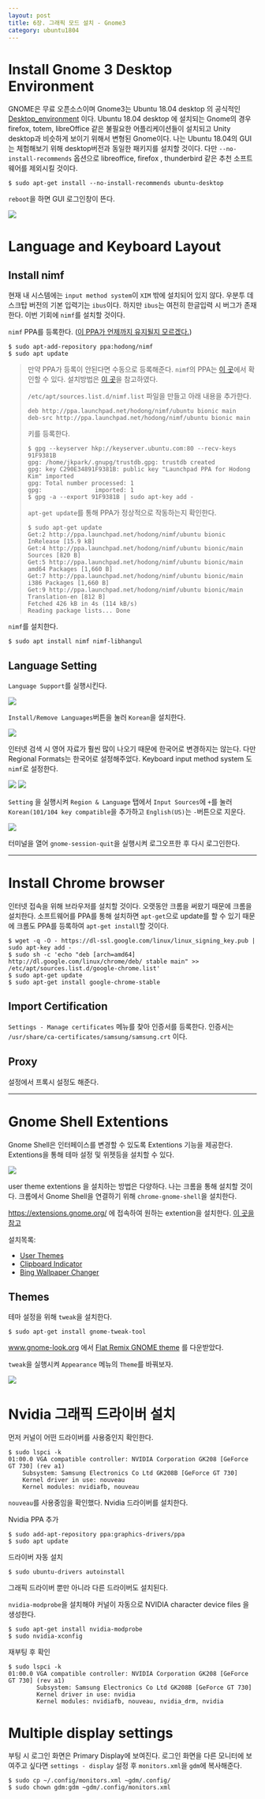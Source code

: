 ```yaml
---
layout: post
title: 6장. 그래픽 모드 설치 - Gnome3
category: ubuntu1804
---
```


# Install Gnome 3 Desktop Environment

GNOME은 무료 오픈소스이며 Gnome3는 Ubuntu 18.04 desktop 의 공식적인 [Desktop_environment](https://en.wikipedia.org/wiki/Desktop_environment) 이다. Ubuntu 18.04 desktop 에 설치되는 Gnome의 경우 firefox, totem, libreOffice 같은 불필요한 어플리케이션들이 설치되고 Unity desktop과 비슷하게 보이기 위해서 변형된 Gnome이다. 나는 Ubuntu 18.04의 GUI는 체험해보기 위해 desktop버전과 동일한 패키지를 설치할 것이다. 다만 `--no-install-recommends` 옵션으로 libreoffice, firefox , thunderbird 같은 추천 소프트웨어를 제외시킬 것이다.

```
$ sudo apt-get install --no-install-recommends ubuntu-desktop
```

`reboot`을 하면 GUI 로그인창이 뜬다.

![](/images/posts/install-ubuntu1804/ubuntu_login_screen.png)

# Language and Keyboard Layout

## Install nimf
현재 내 시스템에는 `input method system`이 `XIM` 밖에 설치되어 있지 않다. 우분투 데스크탑 버전의 기본 입력기는 `ibus`이다. 하지만 `ibus`는 여전히 한글입력 시 버그가 존재한다. 이번 기회에 `nimf`를 설치할 것이다.

`nimf` PPA를 등록한다. ([이 PPA가 언제까지 유지될지 모르겠다.](https://cogniti-works.blogspot.com/2018/07/nimf-14.html))

```
$ sudo apt-add-repository ppa:hodong/nimf
$ sudo apt update
```

>만약 PPA가 등록이 안된다면 수동으로 등록해준다. `nimf`의 PPA는 [이 곳](https://launchpad.net/~hodong/+archive/ubuntu/nimf)에서 확인할 수 있다. 설치방법은 [이 곳](https://help.launchpad.net/Packaging/PPA/InstallingSoftware)을 참고하였다.
>
>`/etc/apt/sources.list.d/nimf.list` 파일을 만들고 아래 내용을 추가한다.
>
>```
>deb http://ppa.launchpad.net/hodong/nimf/ubuntu bionic main
>deb-src http://ppa.launchpad.net/hodong/nimf/ubuntu bionic main
>```
>
>키를 등록한다.
>
>```
>$ gpg --keyserver hkp://keyserver.ubuntu.com:80 --recv-keys 91F9381B
>gpg: /home/jkpark/.gnupg/trustdb.gpg: trustdb created
>gpg: key C290E34891F9381B: public key "Launchpad PPA for Hodong Kim" imported
>gpg: Total number processed: 1
>gpg:               imported: 1
>$ gpg -a --export 91F9381B | sudo apt-key add -
>```
>
>`apt-get update`를 통해 PPA가 정상적으로 작동하는지 확인한다.
>
>```
>$ sudo apt-get update
>Get:2 http://ppa.launchpad.net/hodong/nimf/ubuntu bionic InRelease [15.9 kB]
>Get:4 http://ppa.launchpad.net/hodong/nimf/ubuntu bionic/main Sources [820 B]
>Get:5 http://ppa.launchpad.net/hodong/nimf/ubuntu bionic/main amd64 Packages [1,660 B]
>Get:7 http://ppa.launchpad.net/hodong/nimf/ubuntu bionic/main i386 Packages [1,660 B]
>Get:9 http://ppa.launchpad.net/hodong/nimf/ubuntu bionic/main Translation-en [812 B]
>Fetched 426 kB in 4s (114 kB/s)
>Reading package lists... Done
>```

`nimf`를 설치한다.

```
$ sudo apt install nimf nimf-libhangul
```

## Language Setting

`Language Support`를 실행시킨다.

![](/images/posts/install-ubuntu1804/language01.png)

`Install/Remove Languages`버튼을 눌러 `Korean`을 설치한다.

![](/images/posts/install-ubuntu1804/language02.png)

인터넷 검색 시 영어 자료가 훨씬 많이 나오기 때문에 한국어로 변경하지는 않는다.
다만 Regional Formats는 한국어로 설정해주었다. Keyboard input method system 도 `nimf`로 설정한다.

![](/images/posts/install-ubuntu1804/language03.png)
![](/images/posts/install-ubuntu1804/language04.png)

`Setting` 을 실행시켜 `Region & Language` 탭에서 `Input Sources`에 `+`를 눌러 `Korean(101/104 key compatible`을 추가하고 `English(US)`는 `-`버튼으로 지운다.

![](/images/posts/install-ubuntu1804/language05.png)

터미널을 열어 `gnome-session-quit`을 실행시켜 로그오프한 후 다시 로그인한다.

- - -
# Install Chrome browser

인터넷 접속을 위해 브라우저를 설치할 것이다. 오랫동안 크롬을 써왔기 때문에 크롬을 설치한다. 소프트웨어를 PPA를 통해 설치하면 `apt-get`으로 update를 할 수 있기 때문에 크롬도 PPA를 등록하여 `apt-get install`할 것이다.

```
$ wget -q -O - https://dl-ssl.google.com/linux/linux_signing_key.pub | sudo apt-key add -
$ sudo sh -c 'echo "deb [arch=amd64] http://dl.google.com/linux/chrome/deb/ stable main" >> /etc/apt/sources.list.d/google-chrome.list'
$ sudo apt-get update
$ sudo apt-get install google-chrome-stable
```

## Import Certification

`Settings - Manage certificates` 메뉴를 찾아 인증서를 등록한다. 인증서는 `/usr/share/ca-certificates/samsung/samsung.crt` 이다.

## Proxy

설정에서 프록시 설정도 해준다.
- - -

# Gnome Shell Extentions

Gnome Shell은 인터페이스를 변경할 수 있도록 Extentions 기능을 제공한다. Extentions을 통해 테마 설정 및 위젯등을 설치할 수 있다. 

![](/images/posts/install-ubuntu1804/gnome-result.png)

user theme extentions 을 설치하는 방법은 다양하다. 나는 크롬을 통해 설치할 것이다. 크롬에서 Gnome Shell을 연결하기 위해 `chrome-gnome-shell`을 설치한다.

https://extensions.gnome.org/ 에 접속하여 원하는 extention을 설치한다.
[이 곳을 참고](http://ubuntuhandbook.org/index.php/2017/05/enable-shell-theme-in-gnome-tweak-tool-in-ubuntu/)

설치목록:
- [User Themes](https://extensions.gnome.org/extension/19/user-themes/)
- [Clipboard Indicator](https://extensions.gnome.org/extension/779/clipboard-indicator/)
- [Bing Wallpaper Changer](https://extensions.gnome.org/extension/1262/bing-wallpaper-changer/)



## Themes
테마 설정을 위해 `tweak`을 설치한다.

```
$ sudo apt-get install gnome-tweak-tool
```

www.gnome-look.org 에서 [Flat Remix GNOME theme](https://www.gnome-look.org/p/1013030/) 를 다운받았다.

`tweak`을 실행시켜 `Appearance` 메뉴의 `Theme`를 바꿔보자.

![](/images/posts/install-ubuntu1804/gnome-theme.png)

# Nvidia 그래픽 드라이버 설치

먼저 커널이 어떤 드라이버를 사용중인지 확인한다.

```
$ sudo lspci -k
01:00.0 VGA compatible controller: NVIDIA Corporation GK208 [GeForce GT 730] (rev a1)
	Subsystem: Samsung Electronics Co Ltd GK208B [GeForce GT 730]
	Kernel driver in use: nouveau
	Kernel modules: nvidiafb, nouveau
```

`nouveau`를 사용중임을 확인했다. Nvidia 드라이버를 설치한다.

Nvidia PPA 추가

```
$ sudo add-apt-repository ppa:graphics-drivers/ppa
$ sudo apt update
```

드라이버 자동 설치

```
$ sudo ubuntu-drivers autoinstall
```

그래픽 드라이버 뿐만 아니라 다른 드라이버도 설치된다.

`nvidia-modprobe`을 설치해야 커널이 자동으로 NVIDIA character device files 을 생성한다.

```
$ sudo apt-get install nvidia-modprobe
$ sudo nvidia-xconfig
```

재부팅 후 확인

```
$ sudo lspci -k
01:00.0 VGA compatible controller: NVIDIA Corporation GK208 [GeForce GT 730] (rev a1)
        Subsystem: Samsung Electronics Co Ltd GK208B [GeForce GT 730]
        Kernel driver in use: nvidia
        Kernel modules: nvidiafb, nouveau, nvidia_drm, nvidia
```

# Multiple display settings

부팅 시 로그인 화면은 Primary Display에 보여진다. 로그인 화면을 다른 모니터에 보여주고 싶다면 `settings - display` 설정 후 `monitors.xml`을 `gdm`에 복사해준다.

```
$ sudo cp ~/.config/monitors.xml ~gdm/.config/
$ sudo chown gdm:gdm ~gdm/.config/monitors.xml
```